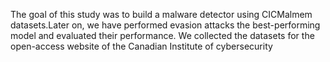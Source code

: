 The goal of this study was to build a malware detector using CICMalmem datasets.Later on, we have performed evasion attacks the best-performing model and evaluated their performance. We collected the datasets for the open-access website of the Canadian Institute of cybersecurity 
